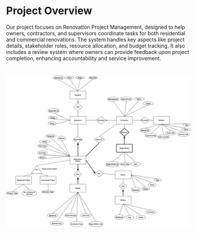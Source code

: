 # Project Overview

Our project focuses on Renovation Project Management, designed to help owners, contractors, and supervisors coordinate 
tasks for both residential and commercial renovations. The system handles key aspects like project details, stakeholder 
roles, resource allocation, and budget tracking. It also includes a review system where owners can provide feedback upon
project completion, enhancing accountability and service improvement.

#

![ER Diagram.png](ER%20Diagram.png)
